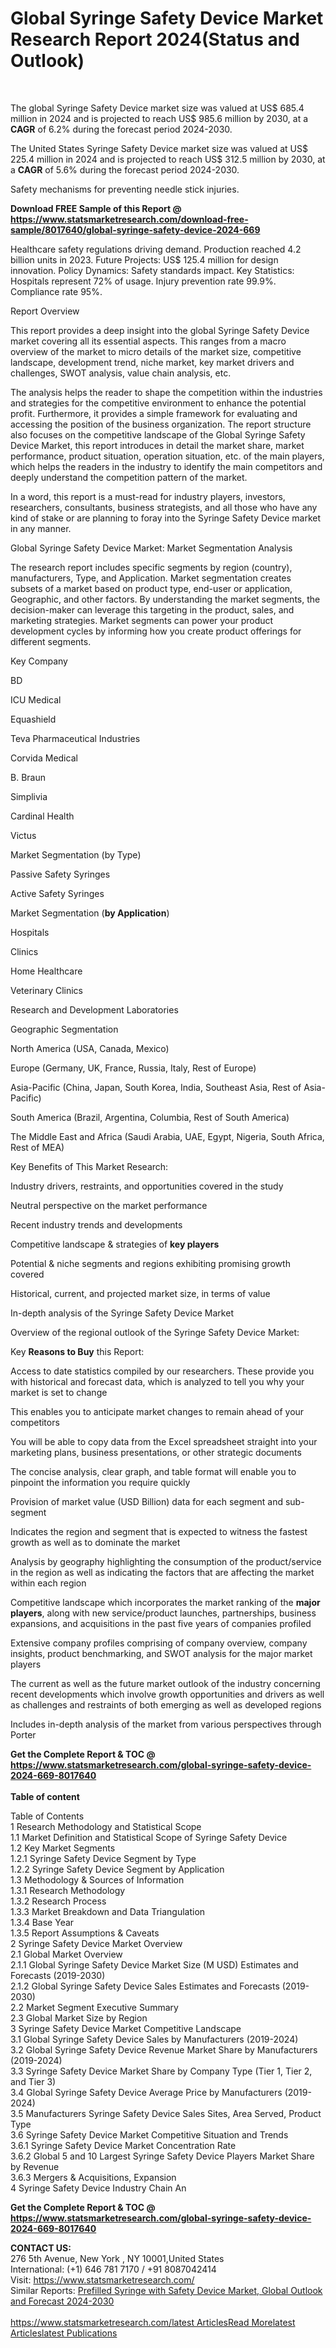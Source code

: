 <h1>Global Syringe Safety Device Market Research Report 2024(Status and Outlook)</h1><br/><p>The global Syringe Safety Device market size was valued at US$ 685.4 million in 2024 and is projected to reach US$ 985.6 million by 2030, at a <strong>CAGR</strong> of 6.2% during the forecast period 2024-2030.</p><p>The United States Syringe Safety Device market size was valued at US$ 225.4 million in 2024 and is projected to reach US$ 312.5 million by 2030, at a <strong>CAGR</strong> of 5.6% during the forecast period 2024-2030.</p><p>Safety mechanisms for preventing needle stick injuries.</p><p><strong>Download FREE Sample of this Report @ <a href="https://www.statsmarketresearch.com/download-free-sample/8017640/global-syringe-safety-device-2024-669">https://www.statsmarketresearch.com/download-free-sample/8017640/global-syringe-safety-device-2024-669</a></strong></p><p>Healthcare safety regulations driving demand. Production reached 4.2 billion units in 2023. Future Projects: US$ 125.4 million for design innovation. Policy Dynamics: Safety standards impact. Key Statistics: Hospitals represent 72% of usage. Injury prevention rate 99.9%. Compliance rate 95%.</p><p>Report Overview</p><p>This report provides a deep insight into the global Syringe Safety Device market covering all its essential aspects. This ranges from a macro overview of the market to micro details of the market size, competitive landscape, development trend, niche market, key market drivers and challenges, SWOT analysis, value chain analysis, etc.</p><p>The analysis helps the reader to shape the competition within the industries and strategies for the competitive environment to enhance the potential profit. Furthermore, it provides a simple framework for evaluating and accessing the position of the business organization. The report structure also focuses on the competitive landscape of the Global Syringe Safety Device Market, this report introduces in detail the market share, market performance, product situation, operation situation, etc. of the main players, which helps the readers in the industry to identify the main competitors and deeply understand the competition pattern of the market.</p><p>In a word, this report is a must-read for industry players, investors, researchers, consultants, business strategists, and all those who have any kind of stake or are planning to foray into the Syringe Safety Device market in any manner.</p><p>Global Syringe Safety Device Market: Market Segmentation Analysis</p><p>The research report includes specific segments by region (country), manufacturers, Type, and Application. Market segmentation creates subsets of a market based on product type, end-user or application, Geographic, and other factors. By understanding the market segments, the decision-maker can leverage this targeting in the product, sales, and marketing strategies. Market segments can power your product development cycles by informing how you create product offerings for different segments.</p><p>Key Company</p><p>BD</p><p>ICU Medical</p><p>Equashield</p><p>Teva Pharmaceutical Industries</p><p>Corvida Medical</p><p>B. Braun</p><p>Simplivia</p><p>Cardinal Health</p><p>Victus</p><p>Market Segmentation (by Type)</p><p>Passive Safety Syringes</p><p>Active Safety Syringes</p><p>Market Segmentation (<strong>by Application</strong>)</p><p>Hospitals</p><p>Clinics</p><p>Home Healthcare</p><p>Veterinary Clinics</p><p>Research and Development Laboratories</p><p>Geographic Segmentation</p><p>North America (USA, Canada, Mexico)</p><p>Europe (Germany, UK, France, Russia, Italy, Rest of Europe)</p><p>Asia-Pacific (China, Japan, South Korea, India, Southeast Asia, Rest of Asia-Pacific)</p><p>South America (Brazil, Argentina, Columbia, Rest of South America)</p><p>The Middle East and Africa (Saudi Arabia, UAE, Egypt, Nigeria, South Africa, Rest of MEA)</p><p>Key Benefits of This Market Research:</p><p>Industry drivers, restraints, and opportunities covered in the study</p><p>Neutral perspective on the market performance</p><p>Recent industry trends and developments</p><p>Competitive landscape & strategies of <strong>key players</strong></p><p>Potential & niche segments and regions exhibiting promising growth covered</p><p>Historical, current, and projected market size, in terms of value</p><p>In-depth analysis of the Syringe Safety Device Market</p><p>Overview of the regional outlook of the Syringe Safety Device Market:</p><p>Key <strong>Reasons to Buy</strong> this Report:</p><p>Access to date statistics compiled by our researchers. These provide you with historical and forecast data, which is analyzed to tell you why your market is set to change</p><p>This enables you to anticipate market changes to remain ahead of your competitors</p><p>You will be able to copy data from the Excel spreadsheet straight into your marketing plans, business presentations, or other strategic documents</p><p>The concise analysis, clear graph, and table format will enable you to pinpoint the information you require quickly</p><p>Provision of market value (USD Billion) data for each segment and sub-segment</p><p>Indicates the region and segment that is expected to witness the fastest growth as well as to dominate the market</p><p>Analysis by geography highlighting the consumption of the product/service in the region as well as indicating the factors that are affecting the market within each region</p><p>Competitive landscape which incorporates the market ranking of the <strong>major players</strong>, along with new service/product launches, partnerships, business expansions, and acquisitions in the past five years of companies profiled</p><p>Extensive company profiles comprising of company overview, company insights, product benchmarking, and SWOT analysis for the major market players</p><p>The current as well as the future market outlook of the industry concerning recent developments which involve growth opportunities and drivers as well as challenges and restraints of both emerging as well as developed regions</p><p>Includes in-depth analysis of the market from various perspectives through Porter</p><div><b>Get the Complete Report & TOC @ <a href="https://www.statsmarketresearch.com/global-syringe-safety-device-2024-669-8017640">https://www.statsmarketresearch.com/global-syringe-safety-device-2024-669-8017640</a></b></div><br><b>Table of content</b><p>Table of Contents<br /> 1 Research Methodology and Statistical Scope<br /> 1.1 Market Definition and Statistical Scope of Syringe Safety Device<br /> 1.2 Key Market Segments<br /> 1.2.1 Syringe Safety Device Segment by Type<br /> 1.2.2 Syringe Safety Device Segment by Application<br /> 1.3 Methodology & Sources of Information<br /> 1.3.1 Research Methodology<br /> 1.3.2 Research Process<br /> 1.3.3 Market Breakdown and Data Triangulation<br /> 1.3.4 Base Year<br /> 1.3.5 Report Assumptions & Caveats<br /> 2 Syringe Safety Device Market Overview<br /> 2.1 Global Market Overview<br /> 2.1.1 Global Syringe Safety Device Market Size (M USD) Estimates and Forecasts (2019-2030)<br /> 2.1.2 Global Syringe Safety Device Sales Estimates and Forecasts (2019-2030)<br /> 2.2 Market Segment Executive Summary<br /> 2.3 Global Market Size by Region<br /> 3 Syringe Safety Device Market Competitive Landscape<br /> 3.1 Global Syringe Safety Device Sales by Manufacturers (2019-2024)<br /> 3.2 Global Syringe Safety Device Revenue Market Share by Manufacturers (2019-2024)<br /> 3.3 Syringe Safety Device Market Share by Company Type (Tier 1, Tier 2, and Tier 3)<br /> 3.4 Global Syringe Safety Device Average Price by Manufacturers (2019-2024)<br /> 3.5 Manufacturers Syringe Safety Device Sales Sites, Area Served, Product Type<br /> 3.6 Syringe Safety Device Market Competitive Situation and Trends<br /> 3.6.1 Syringe Safety Device Market Concentration Rate<br /> 3.6.2 Global 5 and 10 Largest Syringe Safety Device Players Market Share by Revenue<br /> 3.6.3 Mergers & Acquisitions, Expansion<br /> 4 Syringe Safety Device Industry Chain An<br><div><b>Get the Complete Report & TOC @ <a href="https://www.statsmarketresearch.com/global-syringe-safety-device-2024-669-8017640">https://www.statsmarketresearch.com/global-syringe-safety-device-2024-669-8017640</a></b></div></p> <b>CONTACT US:</b><br>276 5th Avenue, New York , NY 10001,United States<br>International: (+1) 646 781 7170 / +91 8087042414<br>Visit: <a href="https://www.statsmarketresearch.com/">https://www.statsmarketresearch.com/</a><br>Similar Reports: <a href="https://www.statsmarketresearch.com/global-syringe-safety-device-2024-669-8017640">Prefilled Syringe with Safety Device Market, Global Outlook and Forecast 2024-2030</a><br/><br/><a href="https://gyeongbokgung.com">https://www.statsmarketresearch.com/</a><a href="https://hallyeomaritime.com">latest Articles</a><a href="https://jingwansa.com">Read More</a><a href=https://nguoiviet.jp/">latest Articles</a><a href="https://www.intelmarketresearch.com/">latest Publications</a>